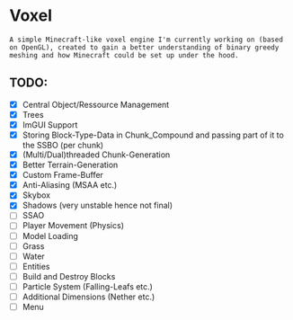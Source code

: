 # Voxel
``A simple Minecraft-like voxel engine I'm currently working on (based on OpenGL), created to gain a better understanding of binary greedy meshing and how Minecraft could be set up under the hood. ``

## TODO:
- [X] Central Object/Ressource Management
- [X] Trees
- [X] ImGUI Support
- [X] Storing Block-Type-Data in Chunk_Compound and passing part of it to the SSBO (per chunk)
- [X] (Multi/Dual)threaded Chunk-Generation
- [X] Better Terrain-Generation
- [X] Custom Frame-Buffer
- [X] Anti-Aliasing (MSAA etc.)
- [X] Skybox
- [X] Shadows (very unstable hence not final)
- [ ] SSAO
- [ ] Player Movement (Physics)
- [ ] Model Loading
- [ ] Grass
- [ ] Water
- [ ] Entities
- [ ] Build and Destroy Blocks
- [ ] Particle System (Falling-Leafs etc.)
- [ ] Additional Dimensions (Nether etc.)
- [ ] Menu